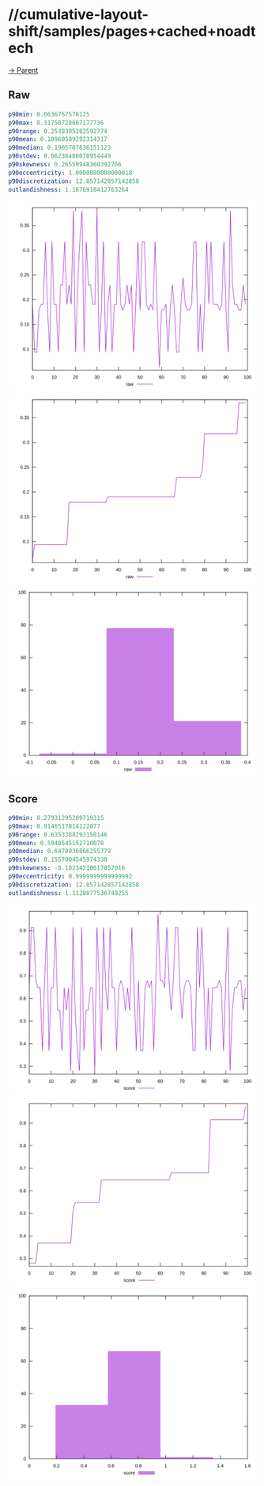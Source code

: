 
# //cumulative-layout-shift/samples/pages+cached+noadtech

[→ Parent](../..)


## Raw


```yaml
p90min: 0.0636767578125
p90max: 0.31750728607177736
p90range: 0.2538305282592774
p90mean: 0.18960589292314317
p90median: 0.1905707836151123
p90stdev: 0.06238480078954449
p90skewness: 0.26559948360392766
p90eccentricity: 1.0000000000000018
p90discretization: 12.857142857142858
outlandishness: 1.1676918412763264

```

![PLOT: raw-values](./raw/values.svg)![PLOT: raw-sorted](./raw/sorted.svg)![PLOT: raw-histogram](./raw/histogram.svg)
## Score


```yaml
p90min: 0.27931295209719315
p90max: 0.9146517814122077
p90range: 0.6353388293150146
p90mean: 0.5940545152710078
p90median: 0.6478936866255779
p90stdev: 0.1557004545974338
p90skewness: -0.18234210617857016
p90eccentricity: 0.9999999999999992
p90discretization: 12.857142857142858
outlandishness: 1.1128877536749255

```

![PLOT: score-values](./score/values.svg)![PLOT: score-sorted](./score/sorted.svg)![PLOT: score-histogram](./score/histogram.svg)